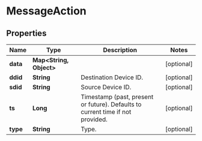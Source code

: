 
# MessageAction

## Properties
Name | Type | Description | Notes
------------ | ------------- | ------------- | -------------
**data** | **Map&lt;String, Object&gt;** |  |  [optional]
**ddid** | **String** | Destination Device ID. |  [optional]
**sdid** | **String** | Source Device ID. |  [optional]
**ts** | **Long** | Timestamp (past, present or future). Defaults to current time if not provided. |  [optional]
**type** | **String** | Type. |  [optional]



